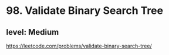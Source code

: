 # 98. Validate Binary Search Tree
## level: Medium

https://leetcode.com/problems/validate-binary-search-tree/
